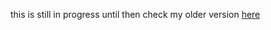 this is still in progress until then check my older version <a href="https://shreyas-sonu.github.io/portfolio/" target="_blank">here</a>
